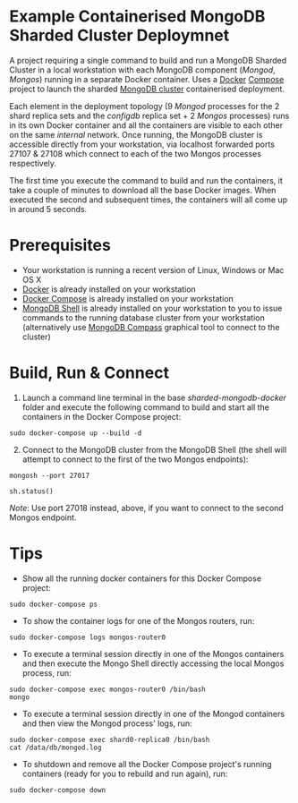 # Example Containerised MongoDB Sharded Cluster Deploymnet

A project requiring a single command to build and run a MongoDB Sharded Cluster in a local workstation with each MongoDB component (_Mongod_, _Mongos_) running in a separate Docker container. Uses a [Docker](https://docs.docker.com/) [Compose](https://docs.docker.com/compose/overview/) project to launch the sharded [MongoDB cluster](https://docs.mongodb.com/manual/sharding/) containerised deployment.

Each element in the deployment topology (9 _Mongod_ processes for the 2 shard replica sets and the _configdb_ replica set + 2 _Mongos_ processes) runs in its own Docker container and all the containers are visible to each other on the same _internal_ network. Once running, the MongoDB cluster is accessible directly from your workstation, via localhost forwarded ports 27107 & 27108 which connect to each of the two Mongos processes respectively.

The first time you execute the command to build and run the containers, it take a couple of minutes to download all the base Docker images. When executed the second and subsequent times, the containers will all come up in around 5 seconds.

# Prerequisites
* Your workstation is running a recent version of Linux, Windows or Mac OS X
* [Docker](https://docs.docker.com/install/) is already installed on your workstation
* [Docker Compose](https://docs.docker.com/compose/install/) is already installed on your workstation
* [MongoDB Shell](https://docs.mongodb.com/mongodb-shell/install/) is already installed on your workstation to you to issue commands to the running database cluster from your workstation (alternatively use [MongoDB Compass](https://docs.mongodb.com/compass/current/install/) graphical tool to connect to the cluster)

# Build, Run & Connect
1. Launch a command line terminal in the base _sharded-mongodb-docker_ folder and execute the following command to build and start all the containers in the Docker Compose project:
```
sudo docker-compose up --build -d
```
2. Connect to the MongoDB cluster from the MongoDB Shell (the shell will attempt to connect to the first of the two Mongos endpoints):
```
mongosh --port 27017

sh.status()
```
_Note_: Use port 27018 instead, above, if you want to connect to the second Mongos endpoint.

# Tips

* Show all the running docker containers for this Docker Compose project:
```
sudo docker-compose ps
```
* To show the container logs for one of the Mongos routers, run:
```
sudo docker-compose logs mongos-router0
```
* To execute a terminal session directly in one of the Mongos containers and then execute the Mongo Shell directly accessing the local Mongos process, run:
```
sudo docker-compose exec mongos-router0 /bin/bash
mongo
```
* To execute a terminal session directly in one of the Mongod containers and then view the Mongod process' logs, run:
```
sudo docker-compose exec shard0-replica0 /bin/bash
cat /data/db/mongod.log
```
* To shutdown and remove all the Docker Compose project's running containers (ready for you to rebuild and run again), run:
```
sudo docker-compose down
```


